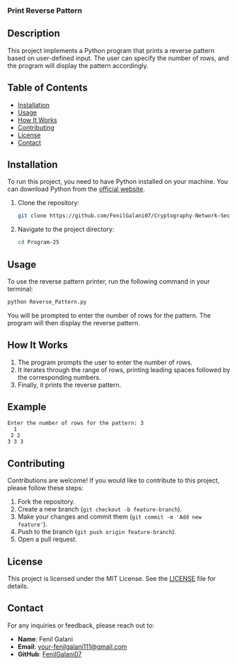 ### Print Reverse Pattern

## Description

This project implements a Python program that prints a reverse pattern based on user-defined input. The user can specify the number of rows, and the program will display the pattern accordingly.

## Table of Contents

- [Installation](#installation)
- [Usage](#usage)
- [How It Works](#how-it-works)
- [Contributing](#contributing)
- [License](#license)
- [Contact](#contact)

## Installation

To run this project, you need to have Python installed on your machine. You can download Python from the [official website](https://www.python.org/downloads/).

1. Clone the repository:

   ```bash
   git clone https://github.com/FenilGalani07/Cryptography-Network-Security.git
   ```

2. Navigate to the project directory:

   ```bash
   cd Program-25
   ```

## Usage

To use the reverse pattern printer, run the following command in your terminal:

```bash
python Reverse_Pattern.py
```

You will be prompted to enter the number of rows for the pattern. The program will then display the reverse pattern.

## How It Works

1. The program prompts the user to enter the number of rows.
2. It iterates through the range of rows, printing leading spaces followed by the corresponding numbers.
3. Finally, it prints the reverse pattern.

## Example

```
Enter the number of rows for the pattern: 3
  1
 2 2
3 3 3
```

## Contributing

Contributions are welcome! If you would like to contribute to this project, please follow these steps:

1. Fork the repository.
2. Create a new branch (`git checkout -b feature-branch`).
3. Make your changes and commit them (`git commit -m 'Add new feature'`).
4. Push to the branch (`git push origin feature-branch`).
5. Open a pull request.

## License

This project is licensed under the MIT License. See the [LICENSE](LICENSE) file for details.

## Contact

For any inquiries or feedback, please reach out to:

- **Name**: Fenil Galani
- **Email**: [your-fenilgalani111@gmail.com](mailto:your-fenilgalani111@gmail.com)
- **GitHub**: [FenilGalani07](https://github.com/FenilGalani07)

